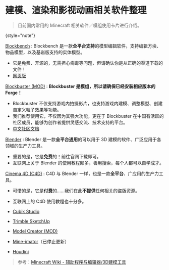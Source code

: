 # 建模、渲染和影视动画相关软件整理

> 目前国内常用的 Minecraft 相关软件／模组使用卡片进行介绍。
> 
{style="note"}

[Blockbench](https://www.blockbench.net/)
: Blockbench 是一款**全平台支持**的模型编辑软件，支持编辑方块、物品模型，以及基岩版支持的实体模型。
  - 它是免费、开源的，无需担心病毒等问题，但请确认你是从正确的渠道下载的文件！
  - [网页版](https://web.blockbench.net/)

[Blockbuster (MOD)](https://www.mcmod.cn/class/2344.html "MCMOD 百科页面")
: **Blockbuster 是模组，所以请确保已经安装相应版本的 Forge！**
- Blockbuster 不仅支持游戏内拍摄影片，也支持游戏内建模、调整模型、创建自定义粒子效果等功能。
- 我们推荐使用它，不仅因为其强大功能，更在于 Blockbuster 在中国有活跃的社区成员，能够为创作者提供灵感交流、技术支持的平台。
- [中文社区文档](https://www.yuque.com/mhmzh/faq)

[Blender](https://www.blender.org/)
: Blender 是一款**全平台通用**的可以用于 3D 建模的软件、广泛应用于各领域的生产力工具。
- 重要的是，它是**免费**的！前往官网下载即可。
- 互联网上关于 Blender 的使用教程颇多，善用搜索，每个人都可以自学成才。

[Cinema 4D (C4D)](https://www.maxon.net/zh/cinema-4d)
: C4D 与 Blender 一样，也是一款**全平台**、广应用的生产力工具。
- 可惜的是，它是**付费**的……我们在此**不提供**任何相关的盗版资源。
- 互联网上的 C4D 使用教程也十分多。

- [Cubik Studio](https://cubik.studio/)
- [Trimble SketchUp](https://www.sketchup.com/zh-CN/plans-and-pricing/sketchup-free)
- [Model Creator (MOD)](https://www.curseforge.com/minecraft/mc-mods/model-creator-app?__cf_chl_captcha_tk__=bK64ZVC_xGHiWLhEVD0mOymH35BIUiELfJzSQTFbpks-1640959193-0-gaNycGzNDiU "CurseForge 页面")
- [Mine-imator](https://www.mineimator.com/)（已停止更新）
- [Houdini](https://www.sidefx.com/)

> 参考：[Minecraft Wiki - 辅助程序与编辑器/3D建模工具](https://zh.minecraft.wiki/w/%E8%BE%85%E5%8A%A9%E7%A8%8B%E5%BA%8F%E4%B8%8E%E7%BC%96%E8%BE%91%E5%99%A8/3D%E5%BB%BA%E6%A8%A1%E5%B7%A5%E5%85%B7)
